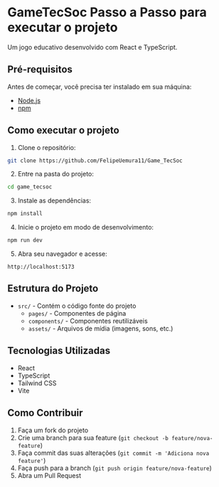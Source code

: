 # GameTecSoc Passo a Passo para executar o projeto 

Um jogo educativo desenvolvido com React e TypeScript.

## Pré-requisitos

Antes de começar, você precisa ter instalado em sua máquina:

- [Node.js](https://nodejs.org/)
- [npm](https://www.npmjs.com/)

## Como executar o projeto

1. Clone o repositório:
```bash
git clone https://github.com/FelipeUemura11/Game_TecSoc
```

2. Entre na pasta do projeto:
```bash
cd game_tecsoc
```

3. Instale as dependências:
```bash
npm install
```

4. Inicie o projeto em modo de desenvolvimento:
```bash
npm run dev
```

5. Abra seu navegador e acesse:
```
http://localhost:5173
```

## Estrutura do Projeto

- `src/` - Contém o código fonte do projeto
  - `pages/` - Componentes de página
  - `components/` - Componentes reutilizáveis
  - `assets/` - Arquivos de mídia (imagens, sons, etc.)

## Tecnologias Utilizadas

- React
- TypeScript
- Tailwind CSS
- Vite

## Como Contribuir

1. Faça um fork do projeto
2. Crie uma branch para sua feature (`git checkout -b feature/nova-feature`)
3. Faça commit das suas alterações (`git commit -m 'Adiciona nova feature'`)
4. Faça push para a branch (`git push origin feature/nova-feature`)
5. Abra um Pull Request
